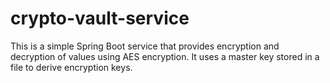 # crypto-vault-service
This is a simple Spring Boot service that provides encryption and decryption of values using AES encryption. It uses a master key stored in a file to derive encryption keys. 
